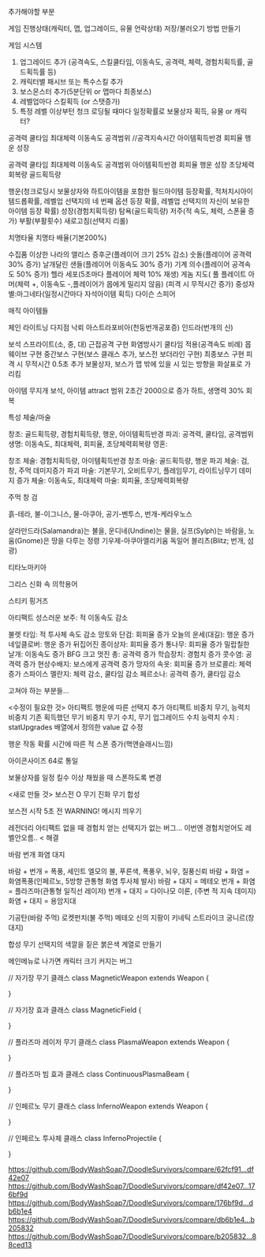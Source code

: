 추가해야할 부분

게임 진행상태(캐릭터, 맵, 업그레이드, 유물 언락상태) 저장/불러오기 방법 만들기


게임 시스템
1. 업그레이드 추가 (공격속도, 스킬쿨타임, 이동속도, 공격력, 체력, 경험치획득률, 골드획득률 등)
2. 캐릭터별 패시브 또는 특수스킬 추가
4. 보스몬스터 추가(5분단위 or 맵마다 최종보스)
5. 레벨업마다 스킬획득 (or 스탯증가)
6. 특정 레벨 이상부턴 청크 로딩될 때마다 일정확률로 보물상자 획득, 유물 or 캐릭터?


공격력
쿨타임
최대체력
이동속도
공격범위
//공격지속시간
아이템획득반경
회피율
행운
성장

공격력
쿨타임
최대체력
이동속도
공격범위
아이템획득반경
회피율
행운
성장
초당체력회복량
골드획득량


행운(청크로딩시 보물상자와 하트아이템을 포함한 필드아이템 등장확률, 적처치시아이템드롭확률, 레벨업 선택지의 네 번째 옵션 등장 확률, 레벨업 선택지의 자신이 보유한 아이템 등장 확률)
성장(경험치획득량)
탐욕(골드획득량)
저주(적 속도, 체력, 스폰율 증가)
부활(부활횟수)
새로고침(선택지 리롤)

치명타율
치명타 배율(기본200%)

수집품
이상한 나라의 앨리스 증후군(플레이어 크기 25% 감소)
숫돌(플레이어 공격력 30% 증가)
날개달린 샌들(플레이어 이동속도 30% 증가)
기계 의수(플레이어 공격속도 50% 증가)
헬라 세포(5초마다 플레이어 체력 10% 재생)
게놈 지도(
풀 플레이트 아머(체력 +, 이동속도 -,플레이어가 몹에게 밀리지 않음)
(피격 시 무적시간 증가)
중성자별:마그네타(일정시간마다 자석아이템 획득)
다이슨 스피어

매직 아이템들



체인 라이트닝
다지점 낙뢰
아스트라포비아(천둥번개공포증)
인드라(번개의 신)


보석 스프라이트(소, 중, 대)
근접공격 구현
화염방사기 쿨타임 적용(공격속도 비례)
몹 웨이브 구현
중간보스 구현(보스 클래스 추가, 보스전 보더라인 구현)
최종보스 구현
피격 시 무적시간 0.5초 추가
보물상자, 보스가 맵 밖에 있을 시 있는 방향을 화살표로 가리킴

아이템
무지개 보석, 아이템 attract 범위 2초간 2000으로 증가
하트, 생명력 30% 회복

특성
체술/마술

창조: 골드획득량, 경험치획득량, 행운, 아이템획득반경
파괴: 공격력, 쿨타임, 공격범위
생명: 이동속도, 최대체력, 회피율, 초당체력회복량
영혼: 

창조 체술: 경험치획득량, 아이템획득반경
창조 마술: 골드획득량, 행운
파괴 체술: 검, 창, 주먹 데미지증가
파괴 마술: 기본무기, 오비트무기, 플레임무기, 라이트닝무기 데미지 증가
체술: 이동속도, 최대체력
마술: 회피율, 초당체력회복량
 


주먹
창
검

흙-테라, 불-이그니스, 물-아쿠아, 공기-벤투스, 번개-케라우노스

살라만드라(Salamandra)는 불을, 운디네(Undine)는 물을, 실프(Sylph)는 바람을, 노움(Gnome)은 땅을 다루는 정령
기우제-아쿠아엘리키움
독일어 블리츠(Blitz; 번개, 섬광)

티타노마키아

그리스 신화 속 의학용어

스티키 핑거즈



아티팩트
성스러운 보주: 적 이동속도 감소

불렛 타임: 적 투사체 속도 감소
망토와 단검: 회피율 증가
오늘의 운세(대길): 행운 증가
네잎클로버: 행운 증가
뒤집어진 종이상자: 회피율 증가
통나무: 회피율 증가
밀랍칠한 날개: 이동속도 증가
BFG 크고 멋진 총: 공격력 증가
학습장치: 경험치 증가
콧수염: 공격력 증가
현상수배지: 보스에게 공격력 증가
망자의 속옷: 회피율 증가
브로콜리: 체력 증가
스파이스 멜란지: 체력 감소, 쿨타임 감소
페르소나: 공격력 증가, 쿨타임 감소




고쳐야 하는 부분들...

<수정이 필요한 것>
아티팩트 행운에 따른 선택지 추가
아티팩트 비중치
무기, 능력치 비중치
기존 획득했던 무기 비중치
무기 수치, 무기 업그레이드 수치
능력치 수치 : statUpgrades 배열에서 정의한 value 값 수정

행운 작동 확률
시간에 따른 적 스폰 증가(핵앤슬래시느낌)


아이콘사이즈 64로 통일

보물상자를 일정 킬수 이상 채웠을 때 스폰하도록 변경


<새로 만들 것>
보스전 O
무기 진화
무기 합성

보스전 시작 5초 전 WARNING! 메시지 띄우기

레전더리 아티팩트 없을 때 경험치 얻는 선택지가 없는 버그... 이번엔 경험치얻어도 레벨안오름.. < 해결

바람 번개 화염 대지

바람 + 번개 = 폭풍, 세인트 엘모의 불, 푸른색, 폭풍우, 뇌우, 질풍신뢰
바람 + 화염 = 화염폭풍(인페르노, 5방향 관통형 화염 투사체 발사)
바람 + 대지 = 메테오
번개 + 화염 = 플라즈마(관통형 일직선 레이저)
번개 + 대지 = 다이나모 이론, (주변 적 지속 데미지)
화염 + 대지 = 용암지대

기공탄(바람 주먹) 로켓펀치(불 주먹) 메테오 신의 지팡이 키네틱 스트라이크 궁니르(창 대지)

합성 무기 선택지의 색깔을 짙은 붉은색 계열로 만들기

메인메뉴로 나가면 캐릭터 크기 커지는 버그

// 자기장 무기 클래스
class MagneticWeapon extends Weapon {

}

// 자기장 효과 클래스
class MagneticField {

}

// 플라즈마 레이저 무기 클래스
class PlasmaWeapon extends Weapon {

}

// 플라즈마 빔 효과 클래스
class ContinuousPlasmaBeam {

}

// 인페르노 무기 클래스
class InfernoWeapon extends Weapon {

}

// 인페르노 투사체 클래스
class InfernoProjectile {

}

https://github.com/BodyWashSoap7/DoodleSurvivors/compare/62fcf91...df42e07
https://github.com/BodyWashSoap7/DoodleSurvivors/compare/df42e07...176bf9d
https://github.com/BodyWashSoap7/DoodleSurvivors/compare/176bf9d...db6b1e4
https://github.com/BodyWashSoap7/DoodleSurvivors/compare/db6b1e4...b205832
https://github.com/BodyWashSoap7/DoodleSurvivors/compare/b205832...88ced13
